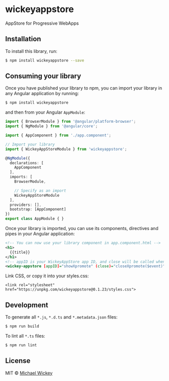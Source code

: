# wickeyappstore

AppStore for Progressive WebApps

## Installation

To install this library, run:

```bash
$ npm install wickeyappstore --save
```

## Consuming your library

Once you have published your library to npm, you can import your library in any Angular application by running:

```bash
$ npm install wickeyappstore
```

and then from your Angular `AppModule`:

```typescript
import { BrowserModule } from '@angular/platform-browser';
import { NgModule } from '@angular/core';

import { AppComponent } from './app.component';

// Import your library
import { WickeyAppStoreModule } from 'wickeyappstore';

@NgModule({
  declarations: [
    AppComponent
  ],
  imports: [
    BrowserModule,

    // Specify as an import
    WickeyAppStoreModule
  ],
  providers: [],
  bootstrap: [AppComponent]
})
export class AppModule { }
```

Once your library is imported, you can use its components, directives and pipes in your Angular application:

```xml
<!-- You can now use your library component in app.component.html -->
<h1>
  {{title}}
</h1>
<!-- appID is your WickeyAppStore app ID, and close will be called when app store closes-->
<wickey-appstore [appID]="showXpromote" (close)="closeXpromote($event)"></wickey-appstore>
```

Link CSS, or copy it into your styles.css:
```code
<link rel="stylesheet" href="https://unpkg.com/wickeyappstore@0.1.23/styles.css">
```

## Development

To generate all `*.js`, `*.d.ts` and `*.metadata.json` files:

```bash
$ npm run build
```

To lint all `*.ts` files:

```bash
$ npm run lint
```

## License

MIT © [Michael Wickey](mailto:wickeym@gmail.com)
